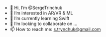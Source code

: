 - 👋 Hi, I’m @SergeTrinchuk
- 👀 I’m interested in AR/VR & ML
- 🌱 I’m currently learning Swift
- 💞️ I’m looking to collaborate on ...
- 📫 How to reach me: s.trynchuk@gmail.com

<!---
SergeTrinchuk/SergeTrinchuk is a ✨ special ✨ repository because its `README.md` (this file) appears on your GitHub profile.
You can click the Preview link to take a look at your changes.
--->
